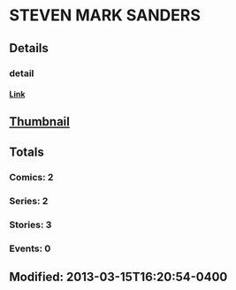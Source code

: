 # STEVEN MARK SANDERS 
## Details
### detail
#### [Link](http://marvel.com/comics/creators/11052/steven_mark_sanders?utm_campaign=apiRef&utm_source=225578a89fc76f3d20fbffda5d17a88d)
## [Thumbnail](http://i.annihil.us/u/prod/marvel/i/mg/b/40/image_not_available.jpg)
## Totals
### Comics: 2
### Series: 2
### Stories: 3
### Events: 0
## Modified: 2013-03-15T16:20:54-0400
